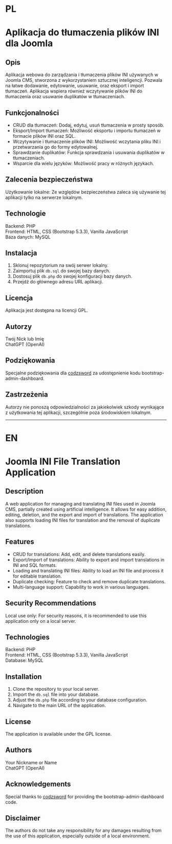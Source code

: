 <h1>PL<h1>
<h1>Aplikacja do tłumaczenia plików INI dla Joomla</h1>

<h2>Opis</h2>
<p>Aplikacja webowa do zarządzania i tłumaczenia plików INI używanych w Joomla CMS, stworzona z wykorzystaniem sztucznej inteligencji. Pozwala na łatwe dodawanie, edytowanie, usuwanie, oraz eksport i import tłumaczeń. Aplikacja wspiera również wczytywanie plików INI do tłumaczenia oraz usuwanie duplikatów w tłumaczeniach.</p>

<h2>Funkcjonalności</h2>
<ul>
<li>CRUD dla tłumaczeń: Dodaj, edytuj, usuń tłumaczenia w prosty sposób.</li>
<li>Eksport/Import tłumaczeń: Możliwość eksportu i importu tłumaczeń w formacie plików INI oraz SQL.</li>
<li>Wczytywanie i tłumaczenie plików INI: Możliwość wczytania pliku INI i przetwarzania go do formy edytowalnej.</li>
<li>Sprawdzanie duplikatów: Funkcja sprawdzania i usuwania duplikatów w tłumaczeniach.</li>
<li>Wsparcie dla wielu języków: Możliwość pracy w różnych językach.</li>
</ul>

<h2>Zalecenia bezpieczeństwa</h2>
<p>Użytkowanie lokalne: Ze względów bezpieczeństwa zaleca się używanie tej aplikacji tylko na serwerze lokalnym.</p>

<h2>Technologie</h2>
<p>Backend: PHP<br>Frontend: HTML, CSS (Bootstrap 5.3.3), Vanilla JavaScript<br>Baza danych: MySQL</p>

<h2>Instalacja</h2>
<ol>
<li>Sklonuj repozytorium na swój serwer lokalny.</li>
<li>Zaimportuj plik <code>db.sql</code> do swojej bazy danych.</li>
<li>Dostosuj plik <code>db.php</code> do swojej konfiguracji bazy danych.</li>
<li>Przejdź do głównego adresu URL aplikacji.</li>
</ol>

<h2>Licencja</h2>
<p>Aplikacja jest dostępna na licencji GPL.</p>

<h2>Autorzy</h2>
<p>Twój Nick lub Imię<br>ChatGPT (OpenAI)</p>

<h2>Podziękowania</h2>
<p>Specjalne podziękowania dla <a href="https://github.com/codzsword/">codzsword</a> za udostępnienie kodu bootstrap-admin-dashboard.</p>

<h2>Zastrzeżenia</h2>
<p>Autorzy nie ponoszą odpowiedzialności za jakiekolwiek szkody wynikające z użytkowania tej aplikacji, szczególnie poza środowiskiem lokalnym.</p>

<hr>

<h1>EN<h1>
<h1>Joomla INI File Translation Application</h1>

<h2>Description</h2>
<p>A web application for managing and translating INI files used in Joomla CMS, partially created using artificial intelligence. It allows for easy addition, editing, deletion, and the export and import of translations. The application also supports loading INI files for translation and the removal of duplicate translations.</p>

<h2>Features</h2>
<ul>
<li>CRUD for translations: Add, edit, and delete translations easily.</li>
<li>Export/Import of translations: Ability to export and import translations in INI and SQL formats.</li>
<li>Loading and translating INI files: Ability to load an INI file and process it for editable translation.</li>
<li>Duplicate checking: Feature to check and remove duplicate translations.</li>
<li>Multi-language support: Capability to work in various languages.</li>
</ul>

<h2>Security Recommendations</h2>
<p>Local use only: For security reasons, it is recommended to use this application only on a local server.</p>

<h2>Technologies</h2>
<p>Backend: PHP<br>Frontend: HTML, CSS (Bootstrap 5.3.3), Vanilla JavaScript<br>Database: MySQL</p>

<h2>Installation</h2>
<ol>
<li>Clone the repository to your local server.</li>
<li>Import the <code>db.sql</code> file into your database.</li>
<li>Adjust the <code>db.php</code> file according to your database configuration.</li>
<li>Navigate to the main URL of the application.</li>
</ol>

<h2>License</h2>
<p>The application is available under the GPL license.</p>

<h2>Authors</h2>
<p>Your Nickname or Name<br>ChatGPT (OpenAI)</p>

<h2>Acknowledgements</h2>
<p>Special thanks to <a href="https://github.com/codzsword/">codzsword</a> for providing the bootstrap-admin-dashboard code.</p>

<h2>Disclaimer</h2>
<p>The authors do not take any responsibility for any damages resulting from the use of this application, especially outside of a local environment.</p>
